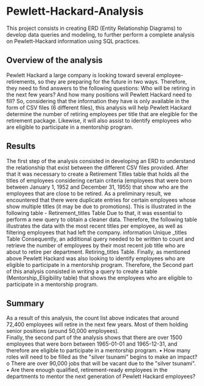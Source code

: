 # Pewlett-Hackard-Analysis
This project consists in creating ERD (Entity Relationship Diagrams) to develop data queries and modeling, to further perform a complete analysis on Pewlett-Hackard information using SQL practices.


## Overview of the analysis
Pewlett Hackard a large company is looking toward several employee-retirements, so they are preparing for the future in two ways. Therefore, they need to find answers to the following questions: Who will be retiring in the next few years? And how many positions will Pewlett Hackard need to fill? So, considering that the information they have is only available in the form of CSV files (6 different files), this analysis will help Pewlett Hackard determine the number of retiring employees per title that are elegible for the retirement package. Likewise, it will also assist to identify employees who are eligible to participate in a mentorship program. 

## Results
The first step of the analysis consisted in developing an ERD to understand the relationship that exist between the different CSV files provided. After that it was necessary to create a Retirement Titles table that holds all the titles of employees considering certain criteria (employees that were born between January 1, 1952 and December 31, 1955) that show who are the employees that are close to be retired.
As a preliminary result, we encountered that there were duplicate entries for certain employees whose show multiple titles (it may be due to promotions). This is illustrated in the following table - Retirement_titles Table
Due to that, it was essential to perform a new query to obtain a cleaner data. Therefore, the following table illustrates the data with the most recent titles per employee, as well as filtering employees that had left the company.  information Unique _titles Table
Consequently, an additional query needed to be written to count and retrieve the number of employees by their most recent job title who are about to retire per department. Retiring_titles Table.
Finally, as mentioned above Pewlett Hackard was also looking to identify employees who are eligible to participate in a mentorship program. Therefore, the Second part of this analysis consisted in writing a query to create a table (Mentorship_Eligibility table) that shows the employees who are eligible to participate in a mentorship program. 

## Summary
As a result of this analysis, the count list above indicates that around 72,400 employees will retire in the next few years. Most of them holding senior positions (around 50,000 employees).  
Finally, the second part of the analysis shows that there are over 1500 employees that were born between 1965-01-01 and 1965-12-31, and therefore are eligible to participate in a mentorship program.
•	How many roles will need to be filled as the "silver tsunami" begins to make an impact?
o	There are over 90,000 jobs that will be vacant due to the "silver tsunami".
•	Are there enough qualified, retirement-ready employees in the departments to mentor the next generation of Pewlett Hackard employees?


